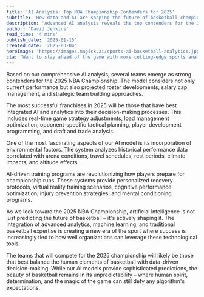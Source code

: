 ```yaml
---
title: 'AI Analysis: Top NBA Championship Contenders for 2025'
subtitle: 'How data and AI are shaping the future of basketball championship predictions'
description: 'Advanced AI analysis reveals the top contenders for the 2025 NBA Championship, examining how data-driven decision making, environmental factors, and AI-powered training methods are reshaping the path to victory.'
author: 'David Jenkins'
read_time: '4 mins'
publish_date: '2025-01-15'
created_date: '2025-03-04'
heroImage: 'https://images.magick.ai/sports-ai-basketball-analytics.jpg'
cta: 'Want to stay ahead of the game with more cutting-edge sports analytics? Follow us on LinkedIn for daily insights into how AI is transforming professional basketball.'
---
```


Based on our comprehensive AI analysis, several teams emerge as strong contenders for the 2025 NBA Championship. The model considers not only current performance but also projected roster developments, salary cap management, and strategic team building approaches.

The most successful franchises in 2025 will be those that have best integrated AI and analytics into their decision-making processes. This includes real-time game strategy adjustments, load management optimization, opponent-specific tactical planning, player development programming, and draft and trade analysis.

One of the most fascinating aspects of our AI model is its incorporation of environmental factors. The system analyzes historical performance data correlated with arena conditions, travel schedules, rest periods, climate impacts, and altitude effects.

AI-driven training programs are revolutionizing how players prepare for championship runs. These systems provide personalized recovery protocols, virtual reality training scenarios, cognitive performance optimization, injury prevention strategies, and mental conditioning programs.

As we look toward the 2025 NBA Championship, artificial intelligence is not just predicting the future of basketball – it's actively shaping it. The integration of advanced analytics, machine learning, and traditional basketball expertise is creating a new era of the sport where success is increasingly tied to how well organizations can leverage these technological tools.

The teams that will compete for the 2025 championship will likely be those that best balance the human elements of basketball with data-driven decision-making. While our AI models provide sophisticated predictions, the beauty of basketball remains in its unpredictability – where human spirit, determination, and the magic of the game can still defy any algorithm's expectations.